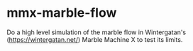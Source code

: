 # mmx-marble-flow
Do a high level simulation of the marble flow in Wintergatan's (https://wintergatan.net/) Marble Machine X to test its limits.
